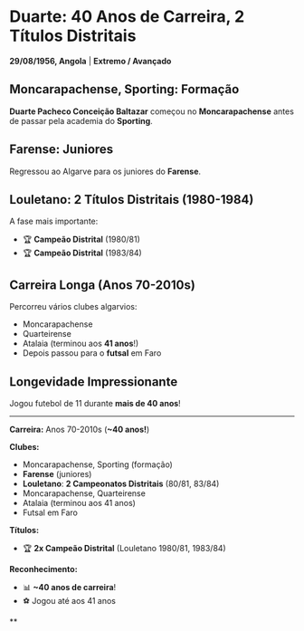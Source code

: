 # Duarte: 40 Anos de Carreira, 2 Títulos Distritais

**29/08/1956, Angola** | **Extremo / Avançado**

## Moncarapachense, Sporting: Formação

**Duarte Pacheco Conceição Baltazar** começou no **Moncarapachense** antes de passar pela academia do **Sporting**.

## Farense: Juniores

Regressou ao Algarve para os juniores do **Farense**.

## Louletano: 2 Títulos Distritais (1980-1984)

A fase mais importante:
- 🏆 **Campeão Distrital** (1980/81)
- 🏆 **Campeão Distrital** (1983/84)

## Carreira Longa (Anos 70-2010s)

Percorreu vários clubes algarvios:
- Moncarapachense
- Quarteirense
- Atalaia (terminou aos **41 anos**!)
- Depois passou para o **futsal** em Faro

## Longevidade Impressionante

Jogou futebol de 11 durante **mais de 40 anos**!

---

**Carreira:** Anos 70-2010s (**~40 anos!**)

**Clubes:**
- Moncarapachense, Sporting (formação)
- **Farense** (juniores)
- **Louletano**: **2 Campeonatos Distritais** (80/81, 83/84)
- Moncarapachense, Quarteirense
- Atalaia (terminou aos 41 anos)
- Futsal em Faro

**Títulos:**
- 🏆 **2x Campeão Distrital** (Louletano 1980/81, 1983/84)

**Reconhecimento:**
- 📊 **~40 anos de carreira**!
- ⚽ Jogou até aos 41 anos

**